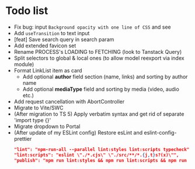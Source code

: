 # Todo list

- Fix bug: input `Background opacity with one line of CSS` and see
- Add `useTransition` to text input
- [feat] Save search query in search param
- Add extended favicon set
- Rename PROCESS's LOADING to FETCHING (look to Tanstack Query)
- Split selectors to global & local ones (to allow model reexport via index module)
- Format LinkList item as card
  - Add optional **author** field section (name, links) and sorting by author name
  - Add optional **mediaType** field and sorting by media (video, audio etc.)
- Add request cancellation with AbortController
- Migrate to Vite/SWC
- (After migration to TS 5) Apply verbatim syntax and get rid of separate 'import type {}'
- Migrate dropdown to Portal
- (After update of my ESLint config) Restore esLint and eslint-config-prettier
  ```json
  "lint": "npm-run-all --parallel lint:styles lint:scripts typecheck",
  "lint:scripts": "eslint \"./*.cjs\" \"./src/**/*.{j,t}s?(x)\"",
  "publish": "npm run lint:styles && npm run lint:scripts && npm run build && npm run deploy",
  ```
